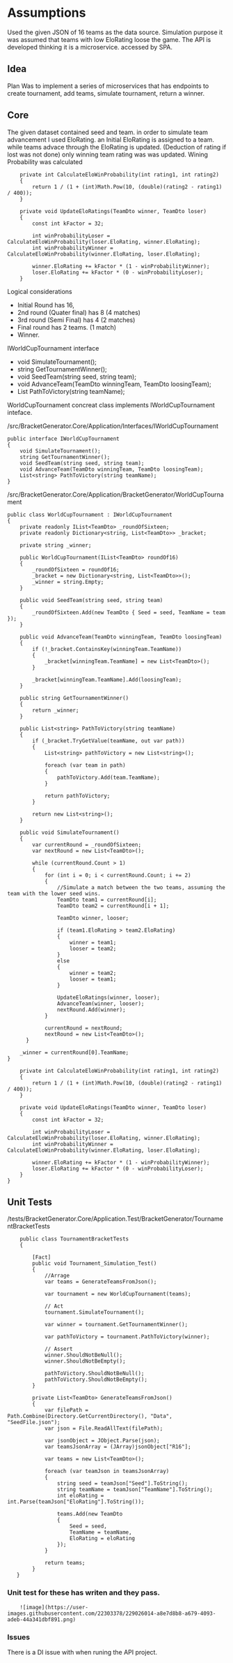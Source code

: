 
# Assumptions

Used the given JSON of 16 teams as the data source. 
Simulation purpose it was assumed that teams with low EloRating loose the game.
The API is developed thinking it is a microservice. accessed by SPA.

## Idea

Plan Was to implement a series of microservices that has endpoints to create tournament, add teams, simulate tournament, return a winner. 

## Core 

The given dataset contained seed and team. in order to simulate team advancement I used EloRating. an Initial EloRating is assigned to a team. while teams advace through the EloRating is updated. (Deduction of rating if lost was not done) only winning team rating was was updated. Wining Probability was calculated 

        private int CalculateEloWinProbability(int rating1, int rating2)
        {
            return 1 / (1 + (int)Math.Pow(10, (double)(rating2 - rating1) / 400));
        }

        private void UpdateEloRatings(TeamDto winner, TeamDto loser)
        {
            const int kFactor = 32;

            int winProbabilityLoser = CalculateEloWinProbability(loser.EloRating, winner.EloRating);
            int winProbabilityWinner = CalculateEloWinProbability(winner.EloRating, loser.EloRating);

            winner.EloRating += kFactor * (1 - winProbabilityWinner);
            loser.EloRating += kFactor * (0 - winProbabilityLoser);
        }

Logical considerations 
  - Initial Round has 16, 
  - 2nd round (Quater final) has 8 (4 matches)
  - 3rd round (Semi Final) has 4 (2 matches)
  - Final round has 2 teams. (1 match)
  - Winner.

IWorldCupTournament interface 

 - void SimulateTournament();
 - string GetTournamentWinner();
 - void SeedTeam(string seed, string team);
 - void AdvanceTeam(TeamDto winningTeam, TeamDto loosingTeam);
 - List<string> PathToVictory(string teamName);

WorldCupTournament concreat class implements IWorldCupTournament inteface.

/src/BracketGenerator.Core/Application/Interfaces/IWorldCupTournament
        
    public interface IWorldCupTournament
    {
        void SimulateTournament();
        string GetTournamentWinner();
        void SeedTeam(string seed, string team);
        void AdvanceTeam(TeamDto winningTeam, TeamDto loosingTeam);
        List<string> PathToVictory(string teamName);
    }

/src/BracketGenerator.Core/Application/BracketGenerator/WorldCupTournament
        
    public class WorldCupTournament : IWorldCupTournament
    {
        private readonly IList<TeamDto> _roundOfSixteen;
        private readonly Dictionary<string, List<TeamDto>> _bracket;

        private string _winner;

        public WorldCupTournament(IList<TeamDto> roundOf16)
        {
            _roundOfSixteen = roundOf16;
            _bracket = new Dictionary<string, List<TeamDto>>();
            _winner = string.Empty;
        }

        public void SeedTeam(string seed, string team)
        {
            _roundOfSixteen.Add(new TeamDto { Seed = seed, TeamName = team });
        }

        public void AdvanceTeam(TeamDto winningTeam, TeamDto loosingTeam)
        {
            if (!_bracket.ContainsKey(winningTeam.TeamName))
            {
                _bracket[winningTeam.TeamName] = new List<TeamDto>();
            }

            _bracket[winningTeam.TeamName].Add(loosingTeam);
        }

        public string GetTournamentWinner()
        {
            return _winner;
        }

        public List<string> PathToVictory(string teamName)
        {
            if (_bracket.TryGetValue(teamName, out var path))
            {
                List<string> pathToVictory = new List<string>();

                foreach (var team in path)
                {
                    pathToVictory.Add(team.TeamName);
                }

                return pathToVictory;
            }

            return new List<string>();
        }

        public void SimulateTournament()
        {
            var currentRound = _roundOfSixteen;
            var nextRound = new List<TeamDto>();

            while (currentRound.Count > 1)
            {
                for (int i = 0; i < currentRound.Count; i += 2)
                {
                    //Simulate a match between the two teams, assuming the team with the lower seed wins.
                    TeamDto team1 = currentRound[i];
                    TeamDto team2 = currentRound[i + 1];

                    TeamDto winner, looser;

                    if (team1.EloRating > team2.EloRating)
                    {
                        winner = team1;
                        looser = team2;
                    }
                    else
                    {
                        winner = team2;
                        looser = team1;
                    }

                    UpdateEloRatings(winner, looser);
                    AdvanceTeam(winner, looser);
                    nextRound.Add(winner);
                }

                currentRound = nextRound;
                nextRound = new List<TeamDto>();
          }

        _winner = currentRound[0].TeamName;
    }

        private int CalculateEloWinProbability(int rating1, int rating2)
        {
            return 1 / (1 + (int)Math.Pow(10, (double)(rating2 - rating1) / 400));
        }

        private void UpdateEloRatings(TeamDto winner, TeamDto loser)
        {
            const int kFactor = 32;

            int winProbabilityLoser = CalculateEloWinProbability(loser.EloRating, winner.EloRating);
            int winProbabilityWinner = CalculateEloWinProbability(winner.EloRating, loser.EloRating);

            winner.EloRating += kFactor * (1 - winProbabilityWinner);
            loser.EloRating += kFactor * (0 - winProbabilityLoser);
        }
    }
    
Unit Tests
----------
/tests/BracketGenerator.Core/Application.Test/BracketGenerator/TournamentBracketTests 


        public class TournamentBracketTests
        {

            [Fact]
            public void Tournament_Simulation_Test()
            {
                //Arrage
                var teams = GenerateTeamsFromJson();

                var tournament = new WorldCupTournament(teams);

                // Act
                tournament.SimulateTournament();

                var winner = tournament.GetTournamentWinner();

                var pathToVictory = tournament.PathToVictory(winner);

                // Assert
                winner.ShouldNotBeNull();
                winner.ShouldNotBeEmpty();

                pathToVictory.ShouldNotBeNull();
                pathToVictory.ShouldNotBeEmpty();
            }

            private List<TeamDto> GenerateTeamsFromJson()
            {
                var filePath = Path.Combine(Directory.GetCurrentDirectory(), "Data", "SeedFile.json");
                var json = File.ReadAllText(filePath);

                var jsonObject = JObject.Parse(json);
                var teamsJsonArray = (JArray)jsonObject["R16"];

                var teams = new List<TeamDto>();

                foreach (var teamJson in teamsJsonArray)
                {
                    string seed = teamJson["Seed"].ToString();
                    string teamName = teamJson["TeamName"].ToString();
                    int eloRating = int.Parse(teamJson["EloRating"].ToString());

                    teams.Add(new TeamDto
                    {
                        Seed = seed,
                        TeamName = teamName,
                        EloRating = eloRating
                    });
                }

                return teams;
            }
       }
    
### Unit test for these has writen and they pass. 
        
        ![image](https://user-images.githubusercontent.com/22303378/229026014-a8e7d8b8-a679-4093-adeb-44a341dbf891.png)
    
### Issues 

There is a DI issue with when runing the API project. 
